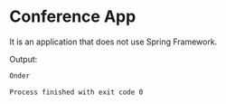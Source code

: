 # Conference App

It is an application that does not use Spring Framework.  


Output: 

```sh
Önder

Process finished with exit code 0
```
